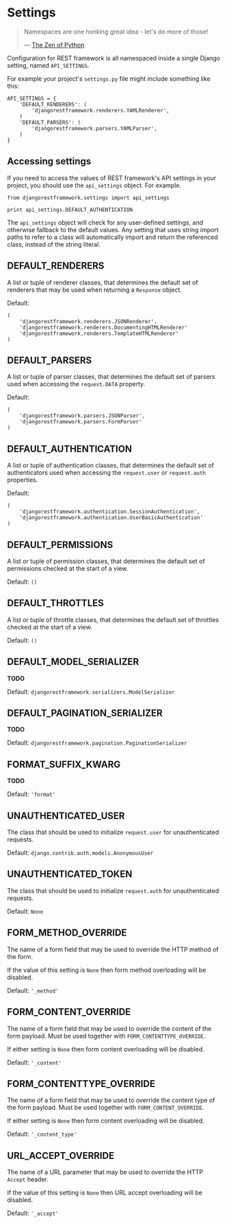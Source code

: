 <a class="github" href="settings.py"></a>

# Settings

> Namespaces are one honking great idea - let's do more of those!
>
> &mdash; [The Zen of Python][cite]

Configuration for REST framework is all namespaced inside a single Django setting, named `API_SETTINGS`.

For example your project's `settings.py` file might include something like this:

    API_SETTINGS = {
        'DEFAULT_RENDERERS': (
            'djangorestframework.renderers.YAMLRenderer',
        )
        'DEFAULT_PARSERS': (
            'djangorestframework.parsers.YAMLParser',
        )
    }

## Accessing settings

If you need to access the values of REST framework's API settings in your project,
you should use the `api_settings` object.  For example.

    from djangorestframework.settings import api_settings
    
    print api_settings.DEFAULT_AUTHENTICATION

The `api_settings` object will check for any user-defined settings, and otherwise fallback to the default values.  Any setting that uses string import paths to refer to a class will automatically import and return the referenced class, instead of the string literal.

## DEFAULT_RENDERERS

A list or tuple of renderer classes, that determines the default set of renderers that may be used when returning a `Response` object.

Default:

    (
        'djangorestframework.renderers.JSONRenderer',
        'djangorestframework.renderers.DocumentingHTMLRenderer'
        'djangorestframework.renderers.TemplateHTMLRenderer'
    )

## DEFAULT_PARSERS

A list or tuple of parser classes, that determines the default set of parsers used when accessing the `request.DATA` property.

Default:

    (
        'djangorestframework.parsers.JSONParser',
        'djangorestframework.parsers.FormParser'
    )

## DEFAULT_AUTHENTICATION

A list or tuple of authentication classes, that determines the default set of authenticators used when accessing the `request.user` or `request.auth` properties.

Default:

    (
        'djangorestframework.authentication.SessionAuthentication',
        'djangorestframework.authentication.UserBasicAuthentication'
    )

## DEFAULT_PERMISSIONS

A list or tuple of permission classes, that determines the default set of permissions checked at the start of a view.

Default: `()`

## DEFAULT_THROTTLES

A list or tuple of throttle classes, that determines the default set of throttles checked at the start of a view.

Default: `()`

## DEFAULT_MODEL_SERIALIZER

**TODO**

Default: `djangorestframework.serializers.ModelSerializer`

## DEFAULT_PAGINATION_SERIALIZER

**TODO**

Default: `djangorestframework.pagination.PaginationSerializer`

## FORMAT_SUFFIX_KWARG

**TODO**

Default: `'format'`

## UNAUTHENTICATED_USER

The class that should be used to initialize `request.user` for unauthenticated requests.

Default: `django.contrib.auth.models.AnonymousUser`

## UNAUTHENTICATED_TOKEN

The class that should be used to initialize `request.auth` for unauthenticated requests.

Default: `None`

## FORM_METHOD_OVERRIDE

The name of a form field that may be used to override the HTTP method of the form.

If the value of this setting is `None` then form method overloading will be disabled.

Default: `'_method'`

## FORM_CONTENT_OVERRIDE

The name of a form field that may be used to override the content of the form payload.  Must be used together with `FORM_CONTENTTYPE_OVERRIDE`.

If either setting is `None` then form content overloading will be disabled.

Default: `'_content'`

## FORM_CONTENTTYPE_OVERRIDE

The name of a form field that may be used to override the content type of the form payload.  Must be used together with `FORM_CONTENT_OVERRIDE`.

If either setting is `None` then form content overloading will be disabled.

Default: `'_content_type'`

## URL_ACCEPT_OVERRIDE

The name of a URL parameter that may be used to override the HTTP `Accept` header.

If the value of this setting is `None` then URL accept overloading will be disabled.

Default: `'_accept'`

[cite]: http://www.python.org/dev/peps/pep-0020/
